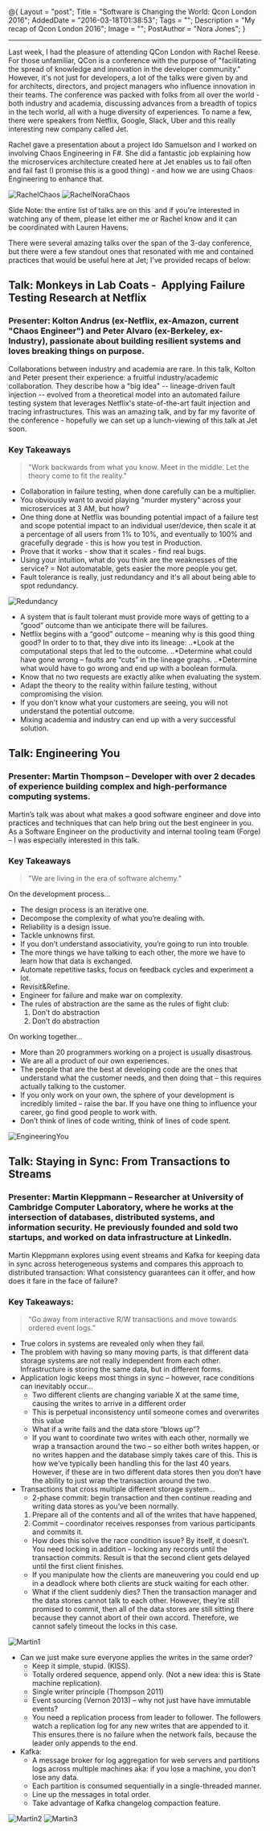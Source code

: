 @{
    Layout = "post";
    Title = "Software is Changing the World: Qcon London 2016";
    AddedDate = "2016-03-18T01:38:53";
    Tags = "";
    Description = "My recap of Qcon London 2016";
    Image = "";
    PostAuthor = "Nora Jones";
}

---
Last week, I had the pleasure of attending QCon London with Rachel Reese. For those unfamiliar, QCon is a conference with the purpose of "facilitating the spread of knowledge and innovation in the developer community." However, it's not just for developers, a lot of the talks were given by and for architects, directors, and project managers who influence innovation in their teams. The conference was packed with folks from all over the world - both industry and academia, discussing advances from a breadth of topics in the tech world, all with a huge diversity of experiences. To name a few, there were speakers from Netflix, Google, Slack, Uber and this really interesting new company called Jet.

Rachel gave a presentation about a project Ido Samuelson and I worked on involving Chaos Engineering in F#. She did a fantastic job explaining how the microservices architecture created here at Jet enables us to fail often and fail fast (I promise this is a good thing) - and how we are using Chaos Engineering to enhance that.

![RachelChaos](/images/RachelChaos.jpg)
![RachelNoraChaos](/images/RachelNoraChaos.jpg)

Side Note: the entire list of talks are on this  and if you're interested in watching any of them, please let either me or Rachel know and it can be coordinated with Lauren Havens.

There were several amazing talks over the span of the 3-day conference, but there were a few standout ones that resonated with me and contained practices that would be useful here at Jet; I've provided recaps of below:

## Talk: Monkeys in Lab Coats -  Applying Failure Testing Research at Netflix
### Presenter: Kolton Andrus (ex-Netflix, ex-Amazon, current "Chaos Engineer") and Peter Alvaro (ex-Berkeley, ex-Industry), passionate about building resilient systems and loves breaking things on purpose.

Collaborations between industry and academia are rare. In this talk, Kolton and Peter present their experience: a fruitful industry/academic collaboration. They describe how a "big idea" -- lineage-driven fault injection -- evolved from a theoretical model into an automated failure testing system that leverages Netflix's state-of-the-art fault injection and tracing infrastructures. This was an amazing talk, and by far my favorite of the conference - hopefully we can set up a lunch-viewing of this talk at Jet soon.

### Key Takeaways
>"Work backwards from what you know. Meet in the middle. Let the theory come to fit the reality."

* Collaboration in failure testing, when done carefully can be a multiplier.
* You obviously want to avoid playing "murder mystery" across your microservices at 3 AM, but how?
* One thing done at Netflix was bounding potential impact of a failure test and scope potential impact to an individual user/device, then scale it at a percentage of all users from 1% to 10%, and eventually to 100% and gracefully degrade - this is how you test in Production.
* Prove that it works - show that it scales - find real bugs.
* Using your intuition, what do you think are the weaknesses of the service? = Not automatable, gets easier the more people you get.
* Fault tolerance is really, just redundancy and it's all about being able to spot redundancy.

![Redundancy](/images/redundancy.png)

* A system that is fault tolerant must provide more ways of getting to a “good” outcome than we anticipate there will be failures.
* Netflix begins with a “good” outcome – meaning why is this good thing good? In order to to that, they dive into its lineage:
..*Look at the computational steps that led to the outcome.
..*Determine what could have gone wrong – faults are “cuts” in the lineage graphs.
..*Determine what would have to go wrong and end up with a boolean formula.
* Know that no two requests are exactly alike when evaluating the system.
* Adapt the theory to the reality within failure testing, without compromising the vision.
* If you don’t know what your customers are seeing, you will not understand the potential outcome.
* Mixing academia and industry can end up with a very successful solution.

## Talk: Engineering You
### Presenter: Martin Thompson – Developer with over 2 decades of experience building complex and high-performance computing systems.

Martin’s talk was about what makes a good software engineer and dove into practices and techniques that can help bring out the best engineer in you. As a Software Engineer on the productivity and internal tooling team (Forge) – I was especially interested in this talk.

### Key Takeaways
>"We are living in the era of software alchemy."

On the development process…

* The design process is an iterative one.
* Decompose the complexity of what you’re dealing with.
* Reliability is a design issue.
* Tackle unknowns first.
* If you don’t understand associativity, you’re going to run into trouble.
* The more things we have talking to each other, the more we have to learn how that data is exchanged.
* Automate repetitive tasks, focus on feedback cycles and experiment a lot.
* Revisit&Refine.
* Engineer for failure and make war on complexity.
* The rules of abstraction are the same as the rules of fight club:
	1. Don’t do abstraction
	2. Don’t do abstraction

On working together…

* More than 20 programmers working on a project is usually disastrous.
* We are all a product of our own experiences.
* The people that are the best at developing code are the ones that understand what the customer needs, and then doing that – this requires actually talking to the customer.
* If you only work on your own, the sphere of your development is incredibly limited – raise the bar. If you have one thing to influence your career, go find good people to work with.
* Don’t think of lines of code writing, think of lines of code spent.

![EngineeringYou](/images/EngineeringYou.png)

## Talk: Staying in Sync: From Transactions to Streams
### Presenter: Martin Kleppmann – Researcher at University of Cambridge Computer Laboratory, where he works at the intersection of databases, distributed systems, and information security. He previously founded and sold two startups, and worked on data infrastructure at LinkedIn.

Martin Kleppmann explores using event streams and Kafka for keeping data in sync across heterogeneous systems and compares this approach to distributed transaction: What consistency guarantees can it offer, and how does it fare in the face of failure?

### Key Takeaways:

> “Go away from interactive R/W transactions and move towards ordered event logs.”

* True colors in systems are revealed only when they fail.
* The problem with having so many moving parts, is that different data storage systems are not really independent from each other. Infrastructure is storing the same data, but in different forms.
* Application logic keeps most things in sync – however, race conditions can inevitably occur…
	* Two different clients are changing variable X at the same time, causing the writes to arrive in a different order
	* This is perpetual inconsistency until someone comes and overwrites this value
	* What if a write fails and the data store “blows up”?
	* If you want to coordinate two writes with each other, normally we wrap a transaction around the two  – so either both writes happen, or no writes happen and the database simply takes care of this. This is how we’ve typically been handling this for the last 40 years. However, if these are in two different data stores then you don’t have the ability to just wrap the transaction around the two.
* Transactions that cross multiple different storage system…
	* 2-phase commit: begin transaction and then continue reading and writing data stores as you’ve been normally.
	1. Prepare all of the contents and all of the writes that have happened,
	2. Commit – coordinator receives responses from various participants and commits it.
	* How does this solve the race condition issue? By itself, it doesn’t. You need locking in addition – locking any records until the transaction commits. Result is that the second client gets delayed until the first client finishes.
	* If you manipulate how the clients are maneuvering you could end up in a deadlock where both clients are stuck waiting for each other.
	* What if the client suddenly dies? Then the transaction manager and the data stores cannot talk to each other. However, they’re still promised to commit, then all of the data stores are still sitting there because they cannot abort of their own accord. Therefore, we cannot safely timeout the locks in this case.

![Martin1](/images/Martin1.png)

* Can we just make sure everyone applies the writes in the same order?
	* Keep it simple, stupid. (KISS).
	* Totally ordered sequence, append only. (Not a new idea: this is State machine replication).
	* Single writer principle (Thompson 2011)
	* Event sourcing (Vernon 2013) – why not just have have immutable events?
	* You need a replication process from leader to follower. The followers watch a replication log for any new writes that are appended to it. This ensures there is no failure when the network fails, because the leader only appends to the end.
* Kafka:
	* A message broker for log aggregation for web servers and partitions logs across multiple machines aka: if you lose a machine, you don’t lose any data.
	* Each partition is consumed sequentially in a single-threaded manner.
	* Line up the messages in total order.
	* Take advantage of Kafka changelog compaction feature.

![Martin2](/images/Martin2.png)
![Martin3](/images/Martin3.png)
